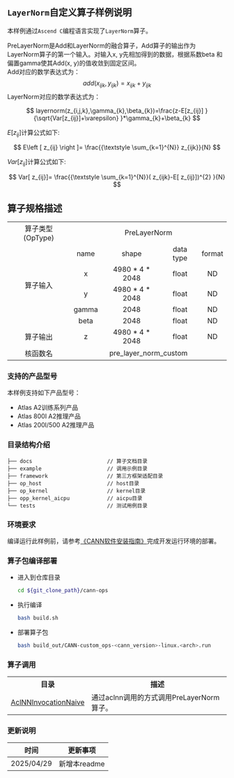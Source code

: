 ## `LayerNorm`自定义算子样例说明 
本样例通过`Ascend C`编程语言实现了`LayerNorm`算子。

PreLayerNorm是Add和LayerNorm的融合算子，Add算子的输出作为LayerNorm算子的第一个输入。对输入x, y先相加得到的数据，根据系数beta 和偏置gamma使其Add(x, y)的值收敛到固定区间。  
Add对应的数学表达式为：
$$add(x_{ijk}, y_{ijk})=x_{ijk}+ y_{ijk}$$
LayerNorm对应的数学表达式为：

$$ layernorm(z_{i,j,k},\gamma_{k},\beta_{k})=\frac{z-E[z_{ij}] }{\sqrt{Var[z_{ij}]+\varepsilon} }*\gamma_{k}+\beta_{k} $$

$E\left [ z_{ij}  \right ]$计算公式如下:

$$ E\left [ z_{ij}  \right ]= \frac{{\textstyle \sum_{k=1}^{N}} z_{ijk}}{N} $$

$Var[ z_{ij}]$计算公式如下:

$$ Var[ z_{ij}]= \frac{{\textstyle \sum_{k=1}^{N}}(  z_{ijk}-E[ z_{ij}])^{2}  }{N} $$

## 算子规格描述
<table>
<tr><td rowspan="1" align="center">算子类型(OpType)</td><td colspan="4" align="center">PreLayerNorm</td></tr>
</tr>
<tr><td rowspan="5" align="center">算子输入</td><td align="center">name</td><td align="center">shape</td><td align="center">data type</td><td align="center">format</td></tr>
<tr><td align="center">x</td><td align="center">4980 * 4 * 2048</td><td align="center">float</td><td align="center">ND</td></tr>
<tr><td align="center">y</td><td align="center">4980 * 4 * 2048</td><td align="center">float</td><td align="center">ND</td></tr>
<tr><td align="center">gamma</td><td align="center">2048</td><td align="center">float</td><td align="center">ND</td></tr>
<tr><td align="center">beta</td><td align="center">2048</td><td align="center">float</td><td align="center">ND</td></tr>
</tr>
</tr>
<tr><td rowspan="1" align="center">算子输出</td><td align="center">z</td><td align="center">4980 * 4 * 2048</td><td align="center">float</td><td align="center">ND</td></tr>
</tr>
<tr><td rowspan="1" align="center">核函数名</td><td colspan="4" align="center">pre_layer_norm_custom</td></tr>
</table>

### 支持的产品型号
本样例支持如下产品型号：
- Atlas A2训练系列产品
- Atlas 800I A2推理产品
- Atlas 200I/500 A2推理产品

### 目录结构介绍
```
├── docs                        // 算子文档目录
├── example                     // 调用示例目录
├── framework                   // 第三方框架适配目录
├── op_host                     // host目录
├── op_kernel                   // kernel目录
├── opp_kernel_aicpu            // aicpu目录
└── tests                       // 测试用例目录
```

### 环境要求
编译运行此样例前，请参考[《CANN软件安装指南》](https://hiascend.com/document/redirect/CannCommunityInstSoftware)完成开发运行环境的部署。

### 算子包编译部署
  - 进入到仓库目录

    ```bash
    cd ${git_clone_path}/cann-ops
    ```

  - 执行编译

    ```bash
    bash build.sh
    ```

  - 部署算子包

    ```bash
    bash build_out/CANN-custom_ops-<cann_version>-linux.<arch>.run
    ```
### 算子调用
<table>
    <th>目录</th><th>描述</th>
    <tr>
        <td><a href="./examples/AclNNInvocationNaive"> AclNNInvocationNaive</td><td>通过aclnn调用的方式调用PreLayerNorm算子。</td>
    </tr>
</table>

### 更新说明
| 时间 | 更新事项 |
|----|------|
| 2025/04/29 | 新增本readme |